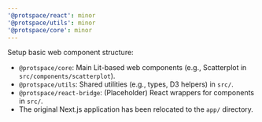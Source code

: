 ```yaml
---
'@protspace/react': minor
'@protspace/utils': minor
'@protspace/core': minor
---
```


Setup basic web component structure:

- `@protspace/core`: Main Lit-based web components (e.g., Scatterplot in `src/components/scatterplot`).
- `@protspace/utils`: Shared utilities (e.g., types, D3 helpers) in `src/`.
- `@protspace/react-bridge`: (Placeholder) React wrappers for components in `src/`.
- The original Next.js application has been relocated to the `app/` directory.
